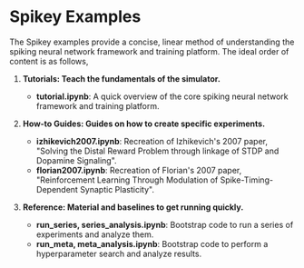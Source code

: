 # Spikey Examples

The Spikey examples provide a concise, linear method of understanding the
spiking neural network framework and training platform. The ideal order
of content is as follows,

1. **Tutorials: Teach the fundamentals of the simulator.**
    * **tutorial.ipynb**: A quick overview of the core spiking neural network framework and training platform.

2. **How-to Guides: Guides on how to create specific experiments.**
    * **izhikevich2007.ipynb**: Recreation of Izhikevich's 2007 paper,
    "Solving the Distal Reward Problem through linkage of STDP and Dopamine Signaling".
    * **florian2007.ipynb**: Recreation of Florian's 2007 paper,
    "Reinforcement Learning Through Modulation of Spike-Timing-Dependent Synaptic Plasticity".

3. **Reference: Material and baselines to get running quickly.**
    * **run_series, series_analysis.ipynb**: Bootstrap code to run a series of experiments and analyze them.
    * **run_meta, meta_analysis.ipynb**: Bootstrap code to perform a hyperparameter search and analyze results.
